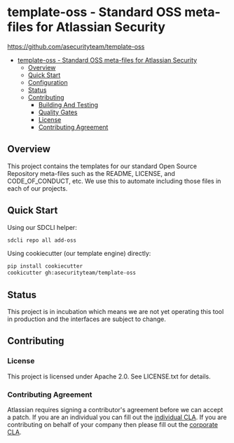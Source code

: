 <a id="markdown-template-oss" name="template-oss"></a>
# template-oss - Standard OSS meta-files for Atlassian Security

<https://github.com/asecurityteam/template-oss>

- [template-oss - Standard OSS meta-files for Atlassian Security](#template-oss)
    - [Overview](#overview)
    - [Quick Start](#quick-start)
    - [Configuration](#configuration)
    - [Status](#status)
    - [Contributing](#contributing)
        - [Building And Testing](#building-and-testing)
        - [Quality Gates](#quality-gates)
        - [License](#license)
        - [Contributing Agreement](#contributing-agreement)

<!-- /TOC -->

<a id="markdown-overview" name="overview"></a>
## Overview<!-- TOC -->

This project contains the templates for our standard Open Source Repository
meta-files such as the README, LICENSE, and CODE_OF_CONDUCT, etc. We use this
to automate including those files in each of our projects.

<a id="markdown-quick-start" name="quick-start"></a>
## Quick Start

Using our SDCLI helper:

```sh
sdcli repo all add-oss
```

Using cookiecutter (our template engine) directly:

```sh
pip install cookiecutter
cookicutter gh:asecurityteam/template-oss
```

<a id="markdown-status" name="status"></a>
## Status

This project is in incubation which means we are not yet operating this tool in production
and the interfaces are subject to change.

<a id="markdown-contributing" name="contributing"></a>
## Contributing

<a id="markdown-license" name="license"></a>
### License

This project is licensed under Apache 2.0. See LICENSE.txt for details.

<a id="markdown-contributing-agreement" name="contributing-agreement"></a>
### Contributing Agreement

Atlassian requires signing a contributor's agreement before we can accept a
patch. If you are an individual you can fill out the
[individual CLA](https://na2.docusign.net/Member/PowerFormSigning.aspx?PowerFormId=3f94fbdc-2fbe-46ac-b14c-5d152700ae5d).
If you are contributing on behalf of your company then please fill out the
[corporate CLA](https://na2.docusign.net/Member/PowerFormSigning.aspx?PowerFormId=e1c17c66-ca4d-4aab-a953-2c231af4a20b).
